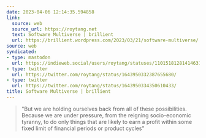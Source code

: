 ```yaml
---
date: 2023-04-06 12:14:35.594858
link:
  source: web
  source_url: https://roytang.net
  text: Software Multiverse | brillient
  url: https://brillient.wordpress.com/2023/03/21/software-multiverse/
source: web
syndicated:
- type: mastodon
  url: https://indieweb.social/users/roytang/statuses/110151812814146314
- type: twitter
  url: https://twitter.com/roytang/status/1643950332387655680/
- type: twitter
  url: https://twitter.com/roytang/status/1643950334350610433/
title: Software Multiverse | brillient
---
```


> "But we are holding ourselves back from all of these possibilities. Because we are under pressure, from the reigning socio-economic tyranny, to do only things that are likely to earn a profit within some fixed limit of financial periods or product cycles"